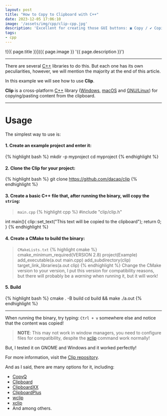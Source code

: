 ```yaml
---
layout: post
title: "How to Copy to Clipboard with C++"
date: 2023-12-05 17:06:10
image: '/assets/img/cpp/clip-cpp.jpg'
description: 'Excellent for creating those GUI buttons: ▣ Copy / ✔ Copied!'
tags:
- cpp
---
```


![{{ page.title }}]({{ page.image }} '{{ page.description }}')

---

There are several [C++](https://terminalroot.com/tags#cpp) libraries to do this. But each one has its own peculiarities, however, we will mention the majority at the end of this article.

In this example we will see how to use **Clip**.

**Clip** is a cross-platform [C++](https://terminalroot.com/tags#cpp) library ([Windows](https://terminalroot.com/tags#windows), [macOS](https://terminalroot.com/tags#macos) and [GNU/Linux](https://terminalroot.com/tags#gnulinux)) for copying/pasting content from the clipboard.

---

# Usage
The simplest way to use is:

#### 1. Create an example project and enter it:
{% highlight bash %}
mkdir -p myproject
cd myproject
{% endhighlight %}

#### 2. Clone the Clip for your project:
{% highlight bash %}
git clone https://github.com/dacap/clip
{% endhighlight %}

#### 3. Create a basic C++ file that, after running the binary, will copy the `string`:
> `main.cpp`
{% highlight cpp %}
#include "clip/clip.h"

int main(){
   clip::set_text("This text will be copied to the clipboard");
   return 0;
}
{% endhighlight %}

#### 4. Create a CMake to build the binary:
> `CMakeLists.txt`
{% highlight cmake %}
cmake_minimum_required(VERSION 2.8)
project(Example)
add_executable(a.out main.cpp)
add_subdirectory(clip)
target_link_libraries(a.out clip)
{% endhighlight %}
> Change the CMake version to your version, I put this version for compatibility reasons, but there will probably be a *warning* when running it, but it will work!


#### 5. Build
{% highlight bash %}
cmake . -B build
cd build && make
./a.out
{% endhighlight %}

---

When running the binary, try typing: `Ctrl + v` somewhere else and notice that the content was copied!
> **NOTE**: This may not work in window managers, you need to configure files for compatibility, despite the [xclip](https://github.com/astrand/xclip) command  work normally!

But, I tested it on GNOME and Windows and it worked perfectly!

For more information, visit the [Clip repository](https://github.com/dacap/clip).

And as I said, there are many options for it, including:
+ [CopyQ](https://github.com/hluk/CopyQ)
+ [Clipboard](https://github.com/Slackadays/Clipboard)
+ [ClipboardXX](https://github.com/Arian8j2/ClipboardXX)
+ [ClipboardPlus](https://github.com/oormicreations/ClipboardPlus)
+ [wclip](https://github.com/palortoff/wclip)
+ [xclip](https://github.com/astrand/xclip)
+ And among others.

<!--
+ https://wiki.archlinux.org/title/clipboard
+ https://wiki.archlinux.org/title/clipboard
-->

